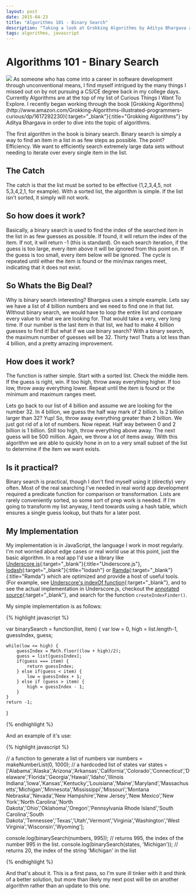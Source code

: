 ```yaml
---
layout: post
date: 2015-04-23
title: "Algorithms 101 - Binary Search"
description: "Taking a look at Grokking Algorithms by Aditya Bhargava and experimenting with Binary Search in JavaScript"
tags: algorithms, javascript
---
```


# Algorithms 101 - Binary Search

<img class="book img-in-text f-right" src="{{'/assets/img/book_grokking_algorithms.jpg' | prepend: site.baseurl}}" />
As someone who has come into a career in software development through unconventional means, I find
myself intrigued by the many things I missed out on by not pursuing a CS/CE degree back in my college
days.  Currently Algorithms are at the top of my list of Curious Things I Want To Explore.  I recently began
working through the book
[Grokking Algorithms](http://www.amazon.com/Grokking-Algorithms-illustrated-programmers-curious/dp/1617292230){:target="_blank"}{:title="Grokking Algorithms"}
by Aditya Bhargava in order to dive into the topic of algorithms.

The first algorithm in the book is binary search.  Binary search is simply a way to find an item in a
list in as few steps as possible.  The point?  Efficiency. We want to efficiently search extremely large
data sets without needing to iterate over every single item in the list.

## The Catch

The catch is that the list must be sorted to be effective (1,2,3,4,5, not 5,3,4,2,1, for example).
With a sorted list, the algorithm is simple. If the list isn't sorted, it simply will not work.


## So how does it work?

Basically, a binary search is used to find the index of the searched item in the list in as few guesses
as possible.  If found, it will return the index of the item. If not, it will return -1 (this is standard).
On each search iteration, if the guess is too large, every item above it will be ignored from this point on.
If the guess is too small, every item below will be ignored.  The cycle is repeated until either the item is
found or the min/max ranges meet, indicating that it does not exist.

## So Whats the Big Deal?

Why is binary search interesting?  Bhargava uses a simple example.  Lets say we have a list of 4 billion
numbers and we need to find one in that list.  WIthout binary search, we would have to loop the entire
list and compare every value to what we are looking for.  That would take a very, very long time. If our
number is the last item in that list, we had to make 4 billion guesses to find it!  But what if we use
binary search?  With a binary search, the maximum number of guesses will be 32. Thirty two!  Thats a lot
less than 4 billion, and a pretty amazing improvement.

## How does it work?

The function is rather simple.  Start with a sorted list.  Check the middle item.  If the guess is right,
win.  If too high, throw away everything higher. If too low, throw away everything lower. Repeat until the
item is found or the minimum and maximum ranges meet.

Lets go back to our list of 4 billion and assume we are looking for the number 32.  In 4 billion, we guess
the half way mark of 2 billion.  Is 2 billion larger than 32? Yup! So, throw away everything greater than
2 billion. We just got rid of a lot of numbers.  Now repeat.  Half way between 0 and 2 billion is 1 billion.
Still too high, throw everything above away.  The next guess will be 500 million.  Again, we throw a lot of
items away. With this algorithm we are able to quickly hone in on to a very small subset of the list to
determine if the item we want exists.

## Is it practical?

Binary search is practical, though I don't find myself using it (directly) very often.  Most of the real
searching I've needed in real world app development required a predicate function for comparison or
transformation. Lists are rarely conveniently sorted, so some sort of prep work is needed.  If I'm going
to transform my list anyway, I tend towards using a hash table, which ensures a single guess lookup, but
thats for a later post.

## My Implementation

My implementation is in JavaScript, the language I work in most regularly. I'm not worried about edge cases
or real world use at this point, just the basic algorithm.  In a real app I'd use a library like
[Underscore.js](http://underscorejs.org/){:target="_blank"}{:title="Underscore.js"},
[lodash](https://lodash.com/){:target="_blank"}{:title="lodash"} or
[Ramda](http://ramdajs.com/docs/){:target="_blank"}{:title="Ramda"}
which are optimized and provide a host of useful tools. (For example, see
[Underscore's indexOf function](http://underscorejs.org/#indexOf){:target="_blank"}, and
to see the actual implementation in Underscore.js, checkout the
[annotated source](http://underscorejs.org/docs/underscore.html){:target="_blank"}, and search for the
function `createIndexFinder()`.

My simple implementation is as follows:

{% highlight javascript %}

var binarySearch = function(list, item) {
    var low = 0,
        high = list.length-1,
        guessIndex,
        guess;

    while(low <= high) {
        guessIndex = Math.floor((low + high)/2);
        guess = list[guessIndex];
        if(guess === item) {
            return guessIndex;
        } else if(guess < item) {
            low = guessIndex + 1;
        } else if (guess > item) {
            high = guessIndex - 1;
        }
    }
    return -1;
}

{% endhighlight %}

And an example of it's use:

{% highlight javascript %}

// a function to generate a list of numbers
var numbers = makeNumberList(0, 1000);
// a hardcoded list of states
var states = ['Alabama','Alaska','Arizona','Arkansas','California','Colorado','Connecticut','Delaware','Florida','Georgia','Hawaii','Idaho','Illinois Indiana','Iowa','Kansas','Kentucky','Louisiana','Maine','Maryland','Massachusetts','Michigan','Minnesota','Mississippi','Missouri','Montana Nebraska','Nevada','New Hampshire','New Jersey','New Mexico','New York','North Carolina','North Dakota','Ohio','Oklahoma','Oregon','Pennsylvania Rhode Island','South Carolina','South Dakota','Tennessee','Texas','Utah','Vermont','Virginia','Washington','West Virginia','Wisconsin','Wyoming'];

console.log(binarySearch(numbers, 995)); // returns 995, the index of the number 995 in the list.
console.log(binarySearch(states, 'Michigan')); // returns 20, the index of the string 'Michigan' in the list

{% endhighlight %}

And that's about it.  This is a first pass, so I'm sure ill tinker with it and think of a better solution, but more than
likely my next post will be on another algorithm rather than an update to this one.
